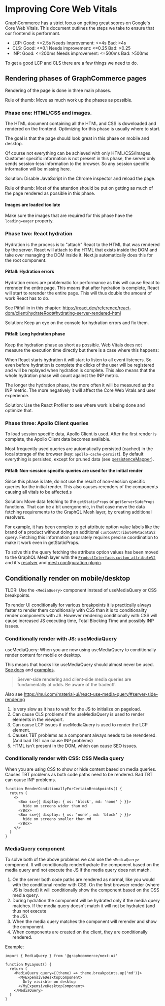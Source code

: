 # Improving Core Web Vitals

GraphCommerce has a strict focus on getting great scores on Google's Core Web
Vitals. This document outlines the steps we take to ensure that our frontend is
performant.

- LCP: Good: <=2.5s Needs Improvement: <=4s Bad: >4s
- CLS: Good: <=0.1 Needs improvement: <=0.25 Bad: >0.25
- INP: Good: <=200ms Needs improvement: <=500ms Bad: >500ms

To get a good LCP and CLS there are a few things we need to do.

## Rendering phases of GraphCommerce pages

Rendering of the page is done in three main phases.

Rule of thumb: Move as much work up the phases as possible.

### Phase one: HTML/CSS and images.

The HTML document containing all the HTML and CSS is downloaded and rendered on
the frontend. Optimizing for this phase is usually where to start.

The goal is that the page should look great in this phase on mobile and desktop.

Of course not everything can be achieved with only HTML/CSS/Images. Customer
specific information is not present in this phase, the server only sends
session-less information to the browser. So any session specific information
will be missing here.

Solution: Disable JavaScript in the Chrome inspector and reload the page.

Rule of thumb: Most of the attention should be put on getting as much of the
page rendered as possible in this phase.

#### Images are loaded too late

Make sure the images that are required for this phase have the `loading=eager`
property.

### Phase two: React hydration

Hydration is the process is to "attach" React to the HTML that was rendered by
the server. React will attach to the HTML that exists inside the DOM and take
over managing the DOM inside it. Next.js automatically does this for the root
component.

#### Pitfall: Hydration errors

Hydration errors are problematic for performance as this will cause React to
rerender the entire page. This means that after hydration is complete, React
will start to rerender the entire page. This will thus double the amount of work
React has to do.

See Pitfall in in this chapter:
https://react.dev/reference/react-dom/client/hydrateRoot#hydrating-server-rendered-html

Solution: Keep an eye on the console for hydration errors and fix them.

#### Pitfall: Long hydration phase

Keep the hydration phase as short as possible. Web Vitals does not measure the
execution time directly but there is a case where this happens:

When React starts hydration it will start to listen to all event listeners. So
even before hydration is complete the clicks of the user will be registered and
will be replayed when hydration is complete. This also means that the whole
hydration phase will count against the INP metric.

The longer the hydration phase, the more often it will be measured as the INP
metric. The more negatively it will affect the Core Web Vitals and user
experience.

Solution: Use the React Profiler to see where work is being done and optimize
that.

### Phase three: Apollo Client queries

To load session specific data, Apollo Client is used. After the first render is
complete, the Apollo Client data becomes available.

Most frequently used queries are automatically persisted (cached) in the local
storage of the browser (key: `apollo-cache-persist`). By default everything is
persisted, except for pruned data (see
[persistenceMapper](https://github.com/graphcommerce-org/graphcommerce/blob/3900c7c9e3741fe110378f1a03dd54b4db8b26d9/packages/graphql/components/GraphQLProvider/persistenceMapper.ts#L28-L37)).

#### Pitfall: Non-session specific queries are used for the initial render

Since this phase is late, do not use the result of non-session specific queries
for the initial render. This also causes rerenders of the components causing all
vitals to be affected.s

Solution: Move data fetching to the `getStaticProps` or `getServerSideProps`
functions. That can be a bit unergonomic, in that case move the data fetching
requirements to the GraphQL Mesh layer, by creating additional resolvers.

For example, it has been complex to get attribute option value labels like the
brand of a product without doing an additional `customAttributeMetadataV2`
query. Fetching this information separately requires precise coordination to
make it work even in getStaticProps.

To solve this the query fetching the attribute option values has been moved to
the GraphQL Mesh layer with the
[`ProductInterface.custom_attributeV2`](https://github.com/graphcommerce-org/graphcommerce/blob/canary/packages/magento-graphql/schema/ProductInterface-custom_attribute.graphqls)
and it's
[resolver](https://github.com/graphcommerce-org/graphcommerce/blob/canary/packages/magento-graphql/mesh/customAttributeV2Resolver.ts)
and
[mesh configuration plugin](https://github.com/graphcommerce-org/graphcommerce/blob/canary/packages/magento-graphql/plugins/meshConfigAttrValue.ts).

## Conditionally render on mobile/desktop

TLDR: Use the `<MediaQuery>` component instead of useMediaQuery or CSS
breakpoints.

To render UI conditionally for various breakpoints it is practically always
faster to render them conditionally with CSS than it is to conditionallty render
components with JS. However rendering conditionally with CSS will cause
increased JS executing time, Total Blocking Time and possibly INP issues.

### Conditionally render with JS: useMediaQuery

useMediaQuery: When you are now using useMediaQuery to conditionally render
content for mobile or desktop.

This means that hooks like useMediaQuery should almost never be used.
[See docs](https://mui.com/material-ui/react-use-media-query/#server-side-rendering)
and [examples](https://mui.com/system/display/#hiding-elements).

> Server-side rendering and client-side media queries are fundamentally at odds.
> Be aware of the tradeoff.

Also see
https://mui.com/material-ui/react-use-media-query/#server-side-rendering

1.  Is very slow as it has to wait for the JS to initialize on pageload.
2.  Can cause CLS problems if the useMediaQuery is used to render elements in
    the viewport.
3.  Can cause LCP issues if useMediaQuery is used to render the LCP element.
4.  Causes TBT problems as a component always needs to be rerendered. (And bad
    TBT can cause INP problems)
5.  HTML isn't present in the DOM, which can cause SEO issues.

### Conditionally render with CSS: CSS Media query

When you are using CSS to show or hide content based on media queries. Causes
TBT problems as both code paths need to be rendered. Bad TBT can cause INP
problems.

```tsx
function RenderConditionallyForCertainBreakpoints() {
  return (
    <>
      <Box sx={{ display: { xs: 'block', md: 'none' } }}>
        hide on screens wider than md
      </Box>
      <Box sx={{ display: { xs: 'none', md: 'block' } }}>
        hide on screens smaller than md
      </Box>
    </>
  )
}
```

### MediaQuery component

To solve both of the above problems we can use the `<MediaQuery>` component. It
will conditionally render/hydrate the component based on the media query and not
execute the JS if the media query does not match.

1. On the server both code paths are rendered as normal, like you would with the
   conditional render with CSS. On the first browser render (where JS is loaded)
   it will conditionally show the component based on the CSS media query.
2. During hydration the component will be hydrated only if the media query
   matches. If the media query doesn't match it will not be hydrated (and thus
   not execute  
   the JS).
3. When the media query matches the component will rerender and show the
   component.
4. When components are created on the client, they are conditionally rendered.

Example:

```tsx
import { MediaQuery } from '@graphcommerce/next-ui'

function MyLayout() {
  return (
    <MediaQuery query={(theme) => theme.breakpoints.up('md')}>
      <MyExpensiveDesktopComponent>
        Only visisble on desktop
      </MyExpensiveDesktopComponent>
    </MediaQuery>
  )
}
```
